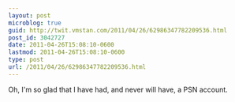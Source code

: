 ```yaml
---
layout: post
microblog: true
guid: http://twit.vmstan.com/2011/04/26/62986347782209536.html
post_id: 3042727
date: 2011-04-26T15:08:10-0600
lastmod: 2011-04-26T15:08:10-0600
type: post
url: /2011/04/26/62986347782209536.html
---
```

Oh, I'm so glad that I have had, and never will have, a PSN account.
